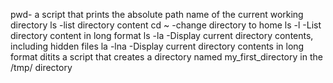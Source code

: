 pwd- a script that prints the absolute path name of the current working directory
ls -list directory content
cd ~ -change directory to home
ls -l -List directory content in long format
ls -la -Display current directory contents, including hidden files
la -lna -Display current directory contents in long format ditits
 a script that creates a directory named my_first_directory in the /tmp/ directory
